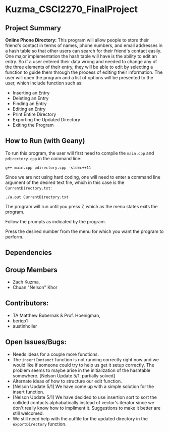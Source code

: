 # Kuzma_CSCI2270_FinalProject
## Project Summary
**Online Phone Directory:** This program will allow people to store their friend's contact in terms of names, phone numbers, and email addresses in a hash table so that other users can search for their friend's contact easily.  One major implementation the hash table will have is the ability to edit an entry.  So if a user entered their data wrong and needed to change any of the three elements of their entry, they will be able to edit by selecting a function to guide them through the process of editing their information.  The user will open the program and a list of options will be presented to the user, which include function such as:
- Inserting an Entry
- Deleting an Entry
- Finding an Entry
- Editing an Entry
- Print Entire Directory
- Exporting the Updated Directory
- Exiting the Program

## How to Run (with Geany)
To run this program, the user will first need to compile the `main.cpp` and `pdirectory.cpp` in the command line:

```
g++ main.cpp pdirectory.cpp -std=c++11
```

Since we are not using hard coding, one will need to enter a command line argument of the desired text file, which in this case is the `CurrentDirectory.txt`:

```
./a.out CurrentDirectory.txt
```

The program will run until you press 7, which as the menu states exits the program.

Follow the prompts as indicated by the program.

Press the desired number from the menu for which you want the program to perform.

## Dependencies
## Group Members
- Zach Kuzma,
- Chuan "Nelson" Khor

## Contributors:
- TA Matthew Bubernak & Prof. Hoenigman,
- bericp1
- austinholler


## Open Issues/Bugs:
- Needs ideas for a couple more functions.
- The `insertContanct` function is not running correctly right now and we
  would like if someone could try to help us get it setup correctly.  The
  problem seems to maybe arise in the initialization of the hashtable
  somewhere. [Nelson Update 5/1: partially solved]
- Alternate ideas of how to structure our edit function.
- [Nelson Update 5/1] We have come up with a simple solution for the insert function. 
- [Nelson Update 5/1] We have decided to use insertion sort to sort the collided contacts alphabatically 
  instead of vector's iterator since we don't really know how to impliment it. Suggestions to make
  it better are still welcomed.
- We still need help with the outfile for the updated directory in the `exportDirectory`
  function. 
